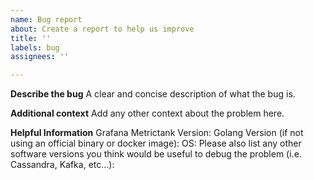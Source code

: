 ```yaml
---
name: Bug report
about: Create a report to help us improve
title: ''
labels: bug
assignees: ''

---
```


**Describe the bug**
A clear and concise description of what the bug is.

**Additional context**
Add any other context about the problem here.

**Helpful Information**
Grafana Metrictank Version:
Golang Version (if not using an official binary or docker image):
OS:
Please also list any other software versions you think would be useful to debug the problem (i.e. Cassandra, Kafka, etc...):
